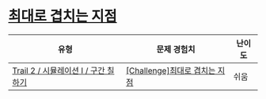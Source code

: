 # [최대로 겹치는 지점](https://www.codetree.ai/trails/complete/curated-cards/challenge-maximum-overlapped-points)

|유형|문제 경험치|난이도|
|---|---|---|
|[Trail 2 / 시뮬레이션 I / 구간 칠하기](https://www.codetree.ai/trail-info/novice-mid/)|[[Challenge]최대로 겹치는 지점](https://www.codetree.ai/trails/complete/curated-cards/challenge-maximum-overlapped-points/)|쉬움|

